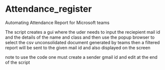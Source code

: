 # Attendance_register 
Automating Attendance Report for Microsoft teams 

The script creates a gui where the uder needs to input the reciepient mail id and the details of the name and class and then use the popup browser to select the csv unconsolidated document generated by teams then a filtered report will be sent to the given mail id and also displayed on the screen 

note to use the code one must create a sender gmail id and edit at the end of the script 
